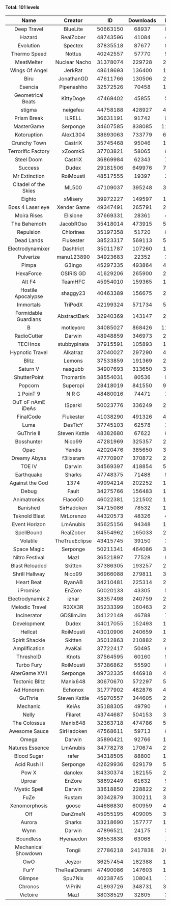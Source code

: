 #### Total: 101 levels

| Name | Creator | ID | Downloads | Likes |
|:---:|:---:|:---:|:---:|:---:|
| Deep Travel | BlueLite | 50663150 | 68937 | 8614
| Hazard | RealZober | 48743596 | 41084 | 4502
| Evolution | Spectex | 37835518 | 87677 | 8804
| Thermo Speed | Nottus | 40242557 | 57770 | 5340
| MeatMelter | Nuclear Nacho | 31378074 | 229728 | 24390
| Wings Of Angel | JerkRat | 48618693 | 136400 | 14583
| Biru | JonathanGD | 47611766 | 130506 | 20523
| Esencia | Pipenashho | 32572526 | 70458 | 10413
| Geometrical Beats | KittyDoge | 47469402 | 45855 | 5995
| stigma | neigefeu | 44758188 | 428927 | 49332
| Prism Break | ILRELL | 36631191 | 91742 | 9680
| MasterGame | Serponge | 34607585 | 838085 | 112992
| Kotoruption | Alex1304 | 38693063 | 733779 | 65138
| Crunchy Town | CastriX | 35745468 | 95046 | 13260
| Terrorific Factory | xZoomkS | 37703821 | 58065 | 6034
| Steel Doom | CastriX | 36869984 | 62343 | 7637
| Success | Dudex | 29181506 | 649976 | 74568
| Mr Extinction | RoiMousti | 48517555 | 19397 | 2274
| Citadel of the Skies | ML500 | 47109037 | 395248 | 31087
| Eighto | xMisery | 39972227 | 149597 | 13129
| Boss 4 Laser eye | Xender Game | 49347491 | 265791 | 23434
| Moira Rises | Elisione | 37669331 | 28361 | 4345
| The Behemoth | JacobROso | 35418014 | 473915 | 55001
| Repulsion | Chlorines | 35197358 | 51720 | 6911
| Dead Lands | Flukester | 38523317 | 569113 | 58016
| Electrodynamixer | Dashtrict | 35011787 | 107260 | 15712
| Pulverize | manu123890 | 34923683 | 22352 | 3575
| Pimpa | G3ingo | 45297335 | 493864 | 40740
| HexaForce | OSIRIS GD | 41629206 | 265900 | 20790
| Alt F4 | TeamHFC | 45954010 | 159365 | 13190
| Hostile Apocalypse | shaggy23 | 40463389 | 156675 | 24288
| Immortals | TriPodX | 42199324 | 571734 | 50227
| Formidable Guardians | AbstractDark | 32940369 | 143147 | 20751
| B | motleyorc | 34085027 | 868426 | 110087
| RadioCutter | Darwin | 48948859 | 346973 | 24192
| TECHnos | stubbypinata | 37915591 | 105893 | 12202
| Hypnotic Travel | Alkatraz | 37040027 | 297290 | 42452
| Blitz | Lemons | 37533859 | 191369 | 23390
| Saturn V | nasgubb | 34907693 | 313650 | 39315
| ShutterPoint | Thomartin | 38554031 | 80536 | 9204
| Popcorn | Superopi | 28418019 | 841550 | 95104
| 1 PoinT 9 | N R G | 48480016 | 74471 | 7402
| OuT oF nAmE iDeAs | ISparkI | 50023776 | 336249 | 25430
| FinalCode | Flukester | 41038290 | 491326 | 48410
| Luma | DesTicY | 37745103 | 62578 | 7941
| GuThrie II | Steven Ksttle | 48382680 | 67622 | 6888
| Bosshunter | Nico99 | 47281969 | 325357 | 29819
| Opac | Yendis | 42020476 | 385650 | 37811
| Dreamy Abyss | f3lixsram | 47770907 | 370872 | 29068
| TOE IV | Darwin | 34569397 | 418854 | 50783
| Earthquake  | Sharks | 47748375 | 71488 | 8698
| Against the God | 1374 | 49994214 | 202252 | 18831
| Debug | Fault | 34275766 | 156483 | 19442
| Animatronics | FlacoGD | 46022381 | 121502 | 12513
| Banished | SirHadoken | 34715086 | 78532 | 10063
| Teknold Blast | MrLorenzo | 44320573 | 48326 | 4834
| Event Horizon | LmAnubis | 35625156 | 94348 | 11660
| SpellBound | RealZober | 34554962 | 165033 | 22346
| Volatile | TheTrueEclipse | 43415745 | 39150 | 3975
| Space Magic | Serponge | 50211341 | 464086 | 37662
| Nitro Festival | Mazl | 36521897 | 77528 | 8254
| Blast Reloaded | Skitten | 37386305 | 193257 | 21261
| Shrill Hallway | Nico99 | 36966088 | 279811 | 37768
| Heart Beat | RyanAB | 34210481 | 225314 | 28129
| i Promise | EnZore | 50020133 | 43305 | 5010
| Electrodynamix 2 | izhar | 38357498 | 240759 | 29852
| Melodic Travel | R3XX3R | 35233399 | 160463 | 28294
| Incinerator | GDSlimJim | 34122149 | 46788 | 7115
| Development | Dudex | 34017055 | 152493 | 17500
| Hellcat | RoiMousti | 43010906 | 240659 | 17333
| Spirit Shackle | Skitten | 35012863 | 210882 | 28295
| Amplification | AvaKai | 37722417 | 50495 | 6175
| ThresholD | Knots | 37564595 | 60160 | 5203
| Turbo Fury | RoiMousti | 37386862 | 55590 | 6491
| AlterGame XVII | Serponge | 39732335 | 446918 | 48038
| Tectonic Blitz | Manix648 | 30670670 | 572297 | 58575
| Ad Honorem | Echonox | 31777902 | 482876 | 49508
| GuThrie | Steven Ksttle | 45970557 | 344605 | 25947
| Mechanic | KeiAs | 35188305 | 49790 | 6221
| Nelly | Filaret | 43744687 | 504153 | 35183
| The Colossus | Manix648 | 32363718 | 474786 | 50717
| Awesome Sauce | SirHadoken | 47568611 | 59713 | 6984
| Omega | Darwin | 35890421 | 92766 | 11670
| Natures Essence | LmAnubis | 34778278 | 170674 | 22391
| Blood Sugar | rafer | 34318505 | 88800 | 11710
| Acid Rush II | Serponge | 42629936 | 629179 | 52745
| Pow X | danolex | 34330374 | 182155 | 28294
| Uproar | EnZore | 38692449 | 61632 | 5907
| Mystic Spell | Darwin | 33618850 | 228822 | 25941
| FuZe | Rustam | 30342879 | 300211 | 30397
| Xenomorphosis | goose | 44686830 | 600959 | 44026
| Off | DanZmeN | 45955195 | 409005 | 34801
| Aurora | Sharks | 33218690 | 157777 | 16633
| Wynn | Darwin | 47896521 | 24175 | 3061
| Boundless | Hyenaedon | 36553838 | 63068 | 7976
| Mechanical Showdown | Tongii | 27786218 | 2417838 | 262469
| OwO | Jeyzor | 36257454 | 182388 | 19891
| FurY | TheRealDorami | 47490086 | 147603 | 16097
| Glimpse | Spu7Nix | 40238745 | 108041 | 7402
| Chronos | ViPriN | 41893726 | 348731 | 31620
| Victoire | Mazl | 38038529 | 32805 | 3561
